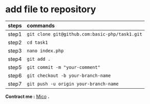 # add file to repository
| steps | commands |
| ------------- |:-------------|
|step1|`git clone git@github.com:basic-php/task1.git`| 
|step2|`cd task1`| 
|step3|`nano index.php`| 
|step4|`git add .`| 
|step5|`git commit -m "your-comment"`| 
|step6|`git checkout -b your-branch-name` | 
|step7|`git push -u origin your-branch-name`| 
**Contract me :** [Mico](https://t.me/anime19) **.**
